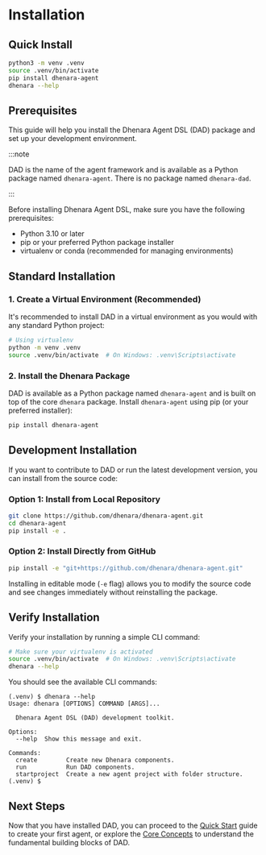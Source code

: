 # Installation

## Quick Install

```bash
python3 -m venv .venv
source .venv/bin/activate
pip install dhenara-agent
dhenara --help
```

## Prerequisites

This guide will help you install the Dhenara Agent DSL (DAD) package and set up your development environment.

:::note

DAD is the name of the agent framework and is available as a Python package named `dhenara-agent`. There is no package
named `dhenara-dad`.

:::

Before installing Dhenara Agent DSL, make sure you have the following prerequisites:

- Python 3.10 or later
- pip or your preferred Python package installer
- virtualenv or conda (recommended for managing environments)

## Standard Installation

### 1. Create a Virtual Environment (Recommended)

It's recommended to install DAD in a virtual environment as you would with any standard Python project:

```bash
# Using virtualenv
python -m venv .venv
source .venv/bin/activate  # On Windows: .venv\Scripts\activate
```

### 2. Install the Dhenara Package

DAD is available as a Python package named `dhenara-agent` and is built on top of the core `dhenara` package. Install
`dhenara-agent` using pip (or your preferred installer):

```bash
pip install dhenara-agent
```

## Development Installation

If you want to contribute to DAD or run the latest development version, you can install from the source code:

### Option 1: Install from Local Repository

```bash
git clone https://github.com/dhenara/dhenara-agent.git
cd dhenara-agent
pip install -e .
```

### Option 2: Install Directly from GitHub

```bash
pip install -e "git+https://github.com/dhenara/dhenara-agent.git"
```

Installing in editable mode (`-e` flag) allows you to modify the source code and see changes immediately without
reinstalling the package.

## Verify Installation

Verify your installation by running a simple CLI command:

```bash
# Make sure your virtualenv is activated
source .venv/bin/activate  # On Windows: .venv\Scripts\activate
dhenara --help
```

You should see the available CLI commands:

```
(.venv) $ dhenara --help
Usage: dhenara [OPTIONS] COMMAND [ARGS]...

  Dhenara Agent DSL (DAD) development toolkit.

Options:
  --help  Show this message and exit.

Commands:
  create        Create new Dhenara components.
  run           Run DAD components.
  startproject  Create a new agent project with folder structure.
(.venv) $
```

## Next Steps

Now that you have installed DAD, you can proceed to the [Quick Start](quick-start) guide to create your first agent, or
explore the [Core Concepts](../concepts/core-concepts) to understand the fundamental building blocks of DAD.
